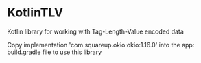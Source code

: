 # KotlinTLV
Kotlin library for working with Tag-Length-Value encoded data

Copy implementation 'com.squareup.okio:okio:1.16.0' into the app: build.gradle file to use this library

